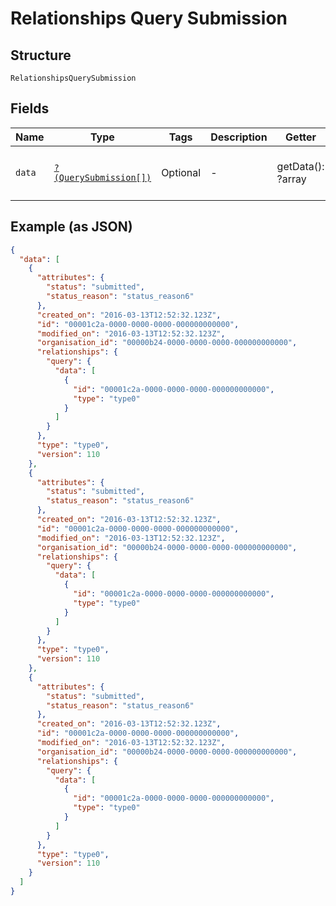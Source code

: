 
# Relationships Query Submission

## Structure

`RelationshipsQuerySubmission`

## Fields

| Name | Type | Tags | Description | Getter | Setter |
|  --- | --- | --- | --- | --- | --- |
| `data` | [`?(QuerySubmission[])`](../../doc/models/query-submission.md) | Optional | - | getData(): ?array | setData(?array data): void |

## Example (as JSON)

```json
{
  "data": [
    {
      "attributes": {
        "status": "submitted",
        "status_reason": "status_reason6"
      },
      "created_on": "2016-03-13T12:52:32.123Z",
      "id": "00001c2a-0000-0000-0000-000000000000",
      "modified_on": "2016-03-13T12:52:32.123Z",
      "organisation_id": "00000b24-0000-0000-0000-000000000000",
      "relationships": {
        "query": {
          "data": [
            {
              "id": "00001c2a-0000-0000-0000-000000000000",
              "type": "type0"
            }
          ]
        }
      },
      "type": "type0",
      "version": 110
    },
    {
      "attributes": {
        "status": "submitted",
        "status_reason": "status_reason6"
      },
      "created_on": "2016-03-13T12:52:32.123Z",
      "id": "00001c2a-0000-0000-0000-000000000000",
      "modified_on": "2016-03-13T12:52:32.123Z",
      "organisation_id": "00000b24-0000-0000-0000-000000000000",
      "relationships": {
        "query": {
          "data": [
            {
              "id": "00001c2a-0000-0000-0000-000000000000",
              "type": "type0"
            }
          ]
        }
      },
      "type": "type0",
      "version": 110
    },
    {
      "attributes": {
        "status": "submitted",
        "status_reason": "status_reason6"
      },
      "created_on": "2016-03-13T12:52:32.123Z",
      "id": "00001c2a-0000-0000-0000-000000000000",
      "modified_on": "2016-03-13T12:52:32.123Z",
      "organisation_id": "00000b24-0000-0000-0000-000000000000",
      "relationships": {
        "query": {
          "data": [
            {
              "id": "00001c2a-0000-0000-0000-000000000000",
              "type": "type0"
            }
          ]
        }
      },
      "type": "type0",
      "version": 110
    }
  ]
}
```


